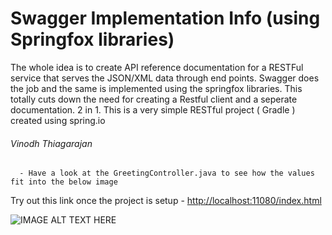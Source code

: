 # Swagger Implementation Info (using Springfox libraries)

The whole idea is to create API reference documentation for a RESTFul service that serves the JSON/XML data through end points. Swagger does the job and the same is implemented using the springfox libraries. This totally cuts down the need for creating a Restful client and a seperate documentation. 2 in 1. This is a very simple RESTful project ( Gradle ) created using spring.io

###### Vinodh Thiagarajan
      
      
      
      
      - Have a look at the GreetingController.java to see how the values fit into the below image

Try out this link once the project is setup - [http://localhost:11080/index.html](http://localhost:11080/index.html)


![IMAGE ALT TEXT HERE](https://s20.postimg.org/mkia19nv1/swagger_demo.jpg)
